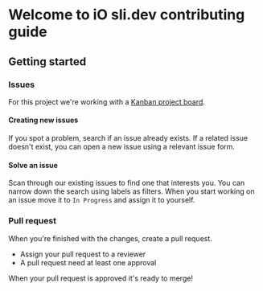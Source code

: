 # Welcome to iO sli.dev contributing guide

## Getting started

### Issues

For this project we're working with a [Kanban project board](https://github.com/orgs/iodigital-com/projects/4K).

#### Creating new issues

If you spot a problem, search if an issue already exists. If a related issue doesn't exist, you can open a new issue using a relevant issue form.

#### Solve an issue

Scan through our existing issues to find one that interests you. You can narrow down the search using labels as filters. When you start working on an issue move it to `In Progress` and assign it to yourself.

### Pull request

When you're finished with the changes, create a pull request.

- Assign your pull request to a reviewer
- A pull request need at least one approval

When your pull request is approved it's ready to merge!
